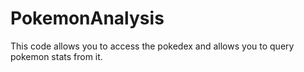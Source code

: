 # PokemonAnalysis
This code allows you to access the pokedex and allows you to query pokemon stats from it.
